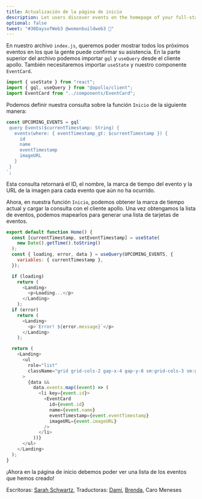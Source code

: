```yaml
---
title: Actualización de la página de inicio
description: Let users discover events on the homepage of your full-stack decentralized event platform.
optional: false
tweet: "#30DaysofWeb3 @womenbuildweb3 🎫"
---
```


En nuestro archivo `index.js`, queremos poder mostrar todos los próximos eventos en los que la gente puede confirmar su asistencia. En la parte superior del archivo podemos importar `gql` y `useQuery` desde el cliente apollo. También necesitaremos importar `useState` y nuestro componente `EventCard`.

```javascript
import { useState } from "react";
import { gql, useQuery } from "@apollo/client";
import EventCard from "../components/EventCard";
```

Podemos definir nuestra consulta sobre la función `Inicio` de la siguiente manera:

```javascript
const UPCOMING_EVENTS = gql`
 query Events($currentTimestamp: String) {
   events(where: { eventTimestamp_gt: $currentTimestamp }) {
     id
     name
     eventTimestamp
     imageURL
   }
 }
`; 
```

Esta consulta retornará el ID, el nombre, la marca de tiempo del evento y la URL de la imagen para cada evento que aún no ha ocurrido.

Ahora, en nuestra función `Inicio`, podemos obtener la marca de tiempo actual y cargar la consulta con el cliente apollo. Una vez obtengamos la lista de eventos, podemos mapearlos para generar una lista de tarjetas de eventos.

```javascript
export default function Home() {
  const [currentTimestamp, setEventTimestamp] = useState(
    new Date().getTime().toString()
  );
  const { loading, error, data } = useQuery(UPCOMING_EVENTS, {
    variables: { currentTimestamp },
  });

  if (loading)
    return (
      <Landing>
        <p>Loading...</p>
      </Landing>
    );
  if (error)
    return (
      <Landing>
        <p>`Error! ${error.message}`</p>
      </Landing>
    );

  return (
    <Landing>
      <ul
        role="list"
        className="grid grid-cols-2 gap-x-4 gap-y-8 sm:grid-cols-3 sm:gap-x-6 lg:grid-cols-4 xl:gap-x-8"
      >
        {data &&
          data.events.map((event) => (
            <li key={event.id}>
              <EventCard
                id={event.id}
                name={event.name}
                eventTimestamp={event.eventTimestamp}
                imageURL={event.imageURL}
              />
            </li>
          ))}
      </ul>
    </Landing>
  );
}
```

¡Ahora en la página de inicio debemos poder ver una lista de los eventos que hemos creado!

Escritoras: [Sarah Schwartz](https://twitter.com/schwartzswartz),
Traductoras: [Dami](https://twitter.com/dakitidami), [Brenda](https://twitter.com/engineerbrenda), Caro Meneses